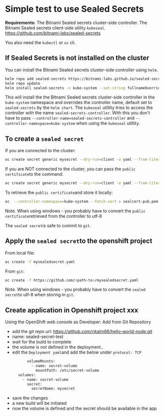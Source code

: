# Simple test to use Sealed Secrets
**Requirements:** The Bitnami Sealed secrets cluster-side controller. The Bitnami Sealed secrets client-side utility `kubeseal`. https://github.com/bitnami-labs/sealed-secrets

You also need the `kubectl` or `oc` cli.

## If Sealed Secrets is not installed on the cluster 
You can install the Bitnami Sealed secrets cluster-side controller using `helm`.

```bash
helm repo add sealed-secrets https://bitnami-labs.github.io/sealed-secrets
helm repo update
helm install sealed-secrets -n kube-system --set-string fullnameOverride=sealed-secrets-controller sealed-secrets/sealed-secrets
```
This will install the the Bitnami Sealed secrets cluster-side controller in the `kube-system` namespace and overrides the controller name, default set to `sealed-secrets` by the `helm chart`. The `kubeseal` utillity tries to access the controller with the name `sealed-secrets-controller`.
With this you don't have to pass `--controller-name=sealed-secrets-controller` and `--controller-namespace=kube-system` when using the `kubeseal` utillity.

## To create a `sealed secret`
If you are connected to the cluster:
```bash
oc create secret generic mysecret --dry-run=client -o yaml --from-literal=user=myuserid --from-literal=password=mypassword | kubeseal --format yaml > mysealedsecret.yaml
```
If you are NOT connected to the cluster, you can pass the `public certificate`to the command:
```bash
oc create secret generic mysecret --dry-run=client -o yaml --from-literal=user=myuserid --from-literal=password=mypassword | kubeseal --cert sealcert-pub.pem --format yaml > mysealedsecret.yaml
```
To retrieve the `public certificate`and store it locally:
```bash
oc  --controller-namespace=kube-system --fetch-cert > sealcert-pub.pem
```
Note. When using windows - you probably have to convert the `public certificate`retrieved from the controller to utf-8

The `sealed secret`is safe to commit to `git`.

## Apply the `sealed secret`to the openshift project
From local file:
```bash
oc create -f mysealedsecret.yaml
```
From `git`:
```bash
oc create -f https://github.com/<path-to>/mysealedsecret.yaml
```
Note. When using windows - you probably have to convert the `sealed secret`to utf-8 when storing in `git`.


## Create application in Openshift project xxx
Using the OpenShift web console as Developer:
Add from Git Repository
- add the git repo url: https://github.com/rikalm66/hello-world-node.git
- name: sealed-secret-test
- wait for the build to complete
- the volume is not defined in the deployment..
- edit the `Deployment yaml`and
	add the below under `protocol: TCP`
```bash
          volumeMounts:
            - name: secret-volume
              mountPath: /etc/secret-volume
      volumes:
        - name: secret-volume
          secret:
            secretName: mysecret
```
- save the changes
- a new build will be initiated
- now the volume is defined and the secret should be available in the app
